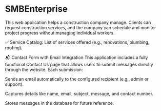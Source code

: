 # SMBEnterprise
This web application helps a construction company manage. Clients can request construction services, and the company can schedule and monitor project progress without managing individual workers.  

✅ Service Catalog: List of services offered (e.g., renovations, plumbing, roofing).  

📬 Contact Form with Email Integration
This application includes a fully functional Contact Us page that allows users to submit messages directly through the website. Each submission:

Sends an email automatically to the configured recipient (e.g., admin or support).

Captures details like name, email, subject, message, and contact number.

Stores messages in the database for future reference.

